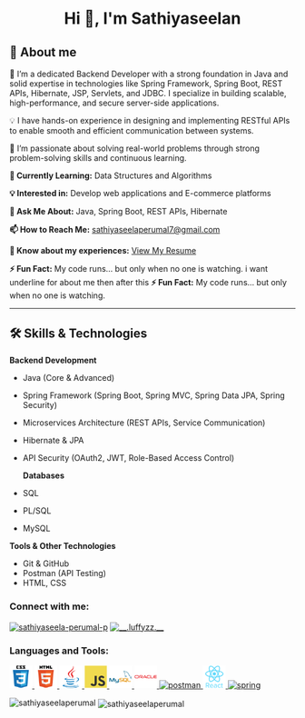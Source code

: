 <h1 align="center">Hi 👋, I'm Sathiyaseelan</h1>

<h2 align="Left">🧠 About me</h2>

🚀 I’m a dedicated Backend Developer with a strong foundation in Java and solid expertise in technologies like Spring Framework, Spring Boot, REST APIs, Hibernate, JSP, Servlets, and JDBC. I specialize in building scalable, high-performance, and secure server-side applications.



💡 I have hands-on experience in designing and implementing RESTful APIs to enable smooth and efficient communication between systems.
 
 🎯 I’m passionate about solving real-world problems through strong problem-solving skills and continuous learning.



<b>🔭 Currently Learning:</b> Data Structures and Algorithms 

<b>💡 Interested in:</b> Develop web applications and E-commerce platforms 

<b>💬 Ask Me About:</b> Java, Spring Boot, REST APIs, Hibernate

<b>📫 How to Reach Me:</b> sathiyaseelaperumal7@gmail.com  

<b>📄 Know about my experiences:</b> <a href="https://drive.google.com/file/d/1KmxosF978iSCdyz9Uj1q_kD1Qdb4RTRM/view?usp=drive_link">View My Resume</a>  

<b>⚡ Fun Fact:</b> My code runs… but only when no one is watching. i want underline for about me then  after this <b>⚡ Fun Fact:</b> My code runs… but only when no one is watching. 

---
<h2 align="Left">🛠️ Skills & Technologies</h2>

  **Backend Development**
- Java (Core & Advanced)  
- Spring Framework (Spring Boot, Spring MVC, Spring Data JPA, Spring Security)  
- Microservices Architecture (REST APIs, Service Communication)  
- Hibernate & JPA  
- API Security (OAuth2, JWT, Role-Based Access Control)  

  **Databases**  
- SQL
- PL/SQL 
- MySQL

 **Tools & Other Technologies**  
  - Git & GitHub  
  - Postman (API Testing)  
  - HTML, CSS


<h3 align="left">Connect with me:</h3>
<p align="left">

<a href="https://linkedin.com/in/sathiyaseela-perumal-p" target="blank"><img align="center" src="https://raw.githubusercontent.com/rahuldkjain/github-profile-readme-generator/master/src/images/icons/Social/linked-in-alt.svg" alt="sathiyaseela-perumal-p" height="30" width="40" /></a>
<a href="https://instagram.com/__.luffyzz.__" target="blank"><img align="center" src="https://raw.githubusercontent.com/rahuldkjain/github-profile-readme-generator/master/src/images/icons/Social/instagram.svg" alt="__.luffyzz.__" height="30" width="40" /></a>
</p>

<h3 align="left">Languages and Tools:</h3>
<p align="left"> <a href="https://www.w3schools.com/css/" target="_blank" rel="noreferrer"> <img src="https://raw.githubusercontent.com/devicons/devicon/master/icons/css3/css3-original-wordmark.svg" alt="css3" width="40" height="40"/> </a> <a href="https://www.w3.org/html/" target="_blank" rel="noreferrer"> <img src="https://raw.githubusercontent.com/devicons/devicon/master/icons/html5/html5-original-wordmark.svg" alt="html5" width="40" height="40"/> </a> <a href="https://www.java.com" target="_blank" rel="noreferrer"> <img src="https://raw.githubusercontent.com/devicons/devicon/master/icons/java/java-original.svg" alt="java" width="40" height="40"/> </a> <a href="https://developer.mozilla.org/en-US/docs/Web/JavaScript" target="_blank" rel="noreferrer"> <img src="https://raw.githubusercontent.com/devicons/devicon/master/icons/javascript/javascript-original.svg" alt="javascript" width="40" height="40"/> </a> <a href="https://www.mysql.com/" target="_blank" rel="noreferrer"> <img src="https://raw.githubusercontent.com/devicons/devicon/master/icons/mysql/mysql-original-wordmark.svg" alt="mysql" width="40" height="40"/> </a> <a href="https://www.oracle.com/" target="_blank" rel="noreferrer"> <img src="https://raw.githubusercontent.com/devicons/devicon/master/icons/oracle/oracle-original.svg" alt="oracle" width="40" height="40"/> </a> <a href="https://postman.com" target="_blank" rel="noreferrer"> <img src="https://www.vectorlogo.zone/logos/getpostman/getpostman-icon.svg" alt="postman" width="40" height="40"/> </a> <a href="https://reactjs.org/" target="_blank" rel="noreferrer"> <img src="https://raw.githubusercontent.com/devicons/devicon/master/icons/react/react-original-wordmark.svg" alt="react" width="40" height="40"/> </a> <a href="https://spring.io/" target="_blank" rel="noreferrer"> <img src="https://www.vectorlogo.zone/logos/springio/springio-icon.svg" alt="spring" width="40" height="40"/> </a> </p>

<p><img align="left" src="https://github-readme-stats.vercel.app/api/top-langs?username=sathiyaseelaperumal&show_icons=true&locale=en&layout=compact" alt="sathiyaseelaperumal" /></p>

<p>&nbsp;<img align="center" src="https://github-readme-stats.vercel.app/api?username=sathiyaseelaperumal&show_icons=true&locale=en" alt="sathiyaseelaperumal" /></p>
